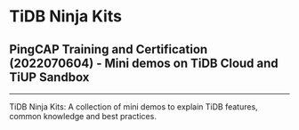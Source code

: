# TiDB Ninja Kits
## PingCAP Training and Certification (2022070604) - Mini demos on TiDB Cloud and TiUP Sandbox
-----------------------
TiDB Ninja Kits: A collection of mini demos to explain TiDB features, common knowledge and best practices.